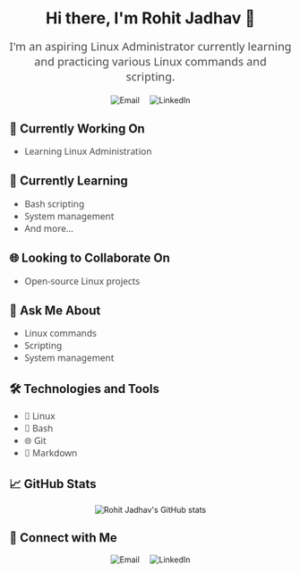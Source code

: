 <h1 align="center">Hi there, I'm Rohit Jadhav 👋</h1>

<p align="center" style="font-size: 20px; font-family: 'Segoe UI', Tahoma, Geneva, Verdana, sans-serif; color: #4A4A4A;">
I'm an aspiring Linux Administrator currently learning and practicing various Linux commands and scripting.
</p>

<p align="center">
  <a href="mailto:jadhavrohit0698@gmail.com" style="text-decoration: none; margin-right: 15px;">
    <img src="https://img.shields.io/badge/Email-D14836?style=for-the-badge&logo=gmail&logoColor=white" alt="Email">
  </a>
  <a href="https://www.linkedin.com/in/rohit-jadhav-347453241/" style="text-decoration: none;">
    <img src="https://img.shields.io/badge/LinkedIn-0077B5?style=for-the-badge&logo=linkedin&logoColor=white" alt="LinkedIn">
  </a>
</p>

<h2>🔭 Currently Working On</h2>
<ul style="font-size: 16px; font-family: 'Segoe UI', Tahoma, Geneva, Verdana, sans-serif; color: #4A4A4A;">
  <li>Learning Linux Administration</li>
</ul>

<h2>🌱 Currently Learning</h2>
<ul style="font-size: 16px; font-family: 'Segoe UI', Tahoma, Geneva, Verdana, sans-serif; color: #4A4A4A;">
  <li>Bash scripting</li>
  <li>System management</li>
  <li>And more...</li>
</ul>

<h2>🌐 Looking to Collaborate On</h2>
<ul style="font-size: 16px; font-family: 'Segoe UI', Tahoma, Geneva, Verdana, sans-serif; color: #4A4A4A;">
  <li>Open-source Linux projects</li>
</ul>

<h2>💬 Ask Me About</h2>
<ul style="font-size: 16px; font-family: 'Segoe UI', Tahoma, Geneva, Verdana, sans-serif; color: #4A4A4A;">
  <li>Linux commands</li>
  <li>Scripting</li>
  <li>System management</li>
</ul>

<h2>🛠️ Technologies and Tools</h2>
<ul style="font-size: 16px; font-family: 'Segoe UI', Tahoma, Geneva, Verdana, sans-serif; color: #4A4A4A;">
  <li>🐧 Linux</li>
  <li>🐚 Bash</li>
  <li>🌐 Git</li>
  <li>📝 Markdown</li>
</ul>

<h2>📈 GitHub Stats</h2>
<p align="center">
  <img src="https://github-readme-stats.vercel.app/api?username=yourusername&show_icons=true&theme=radical" alt="Rohit Jadhav's GitHub stats" style="max-width: 100%;">
</p>

<h2>🔗 Connect with Me</h2>
<p align="center">
  <a href="mailto:jadhavrohit0698@gmail.com" style="text-decoration: none; margin-right: 15px;">
    <img src="https://img.shields.io/badge/Email-D14836?style=for-the-badge&logo=gmail&logoColor=white" alt="Email">
  </a>
  <a href="https://www.linkedin.com/in/rohit-jadhav-347453241/" style="text-decoration: none;">
    <img src="https://img.shields.io/badge/LinkedIn-0077B5?style=for-the-badge&logo=linkedin&logoColor=white" alt="LinkedIn">
  </a>
</p>
